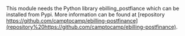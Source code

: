 This module needs the Python library ebilling_postfiance which can be
installed from Pypi. More information can be found at
[repository https://github.com/camptocamp/ebilling-postfinance](repository%20https://github.com/camptocamp/ebilling-postfinance).
